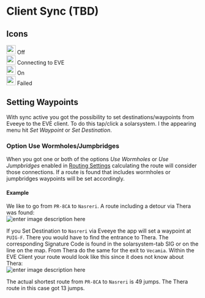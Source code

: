 # Client Sync (TBD)


## Icons
<img src="https://raw.githubusercontent.com/Risingson/eedocs/master/docs/images/Marker-100_off.png" width="24" height="24" > Off<br>
<img src="https://raw.githubusercontent.com/Risingson/eedocs/master/docs/images/Marker-100_standby.png" width="24" height="24" > Connecting to EVE<br>
<img src="https://raw.githubusercontent.com/Risingson/eedocs/master/docs/images/Marker-100_on.png" width="24" height="24" > On<br>
<img src="https://raw.githubusercontent.com/Risingson/eedocs/master/docs/images/Marker-100_fail.png" width="24" height="24" > Failed<br>

## Setting Waypoints
With sync active you got the possibility to set destinations/waypoints from Eveeye to the EVE client. To do this tap/click a solarsystem. I the appearing menu hit *Set Waypoint* or *Set Destination*.
### Option Use Wormholes/Jumpbridges
When you got one or both of the options *Use Wormholes* or *Use Jumpbridges* enabled in [Routing Settings](https://eveeye.readthedocs.io/en/latest/ui/settings/#Route) calculating the route will consider those connections. If a route is found that includes wormholes or jumpbridges waypoints will be set accordingly.

#### Example
We like to go from `PR-8CA` to `Nasreri`.
A route including a detour via Thera was found:<br>![enter image description here](https://raw.githubusercontent.com/Risingson/eedocs/master/docs/images/route/route_wh_client1.png)

If you Set Destination to `Nasreri` via Eveeye the app will set a waypoint at `PUIG-F`. There you would have to find the entrance to Thera. The corresponding Signature Code is found in the solarsystem-tab SIG or on the line on the map. From Thera do the same for the exit to `Vecamia`.
Within the EVE Client your route would look like this since it does not know about Thera:<br>
 ![enter image description here](https://raw.githubusercontent.com/Risingson/eedocs/master/docs/images/route/route_wh_client2.png)

The actual shortest route from `PR-8CA` to `Nasreri` is 49 jumps. 
The Thera route in this case got 13 jumps.
<!--stackedit_data:
eyJoaXN0b3J5IjpbMjcxNjQ2Mzk5LDEwNjQxMTM3OSwtMTI4Mz
UzNTA5NywtNzcwOTM2ODQwLDYwNzU2NDQ3LC0yMTAzNzc1ODYz
LDQwNDQxNDYxOSwtMjA4MDUwODU0NywxMjUzMTQ3NjU1LC0xND
Y3MDg4ODk0LDIwMjg3NzY2MjEsLTE1MTA1MjYwOTEsLTEzNDU4
NTMyNzldfQ==
-->